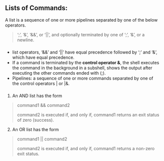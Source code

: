 ## Lists of Commands:  
A list is a sequence of one or more pipelines separated by one of the below operators.
> ‘;’, ‘&’, ‘&&’, or ‘||’, and optionally terminated by one of ‘;’, ‘&’, or a newline.

###

- list operators, ‘&&’ and ‘||’ have equal precedence followed by ‘;’ and ‘&’, which have equal precedence.
- If a command is terminated by the **control operator &**, the shell executes the command in the background in
a subshell, shows the output after executing the other commands ended with (;).
- Pipelines: a sequence of one or more commands separated by one of the control operators | or |&.

###

1. An AND list has the form
> command1 && command2
> 
> command2 is executed if, and only if, command1 returns an exit status of zero (success).

2. An OR list has the form
> command1 || command2
> 
> command2 is executed if, and only if, command1 returns a non-zero exit status.


###


